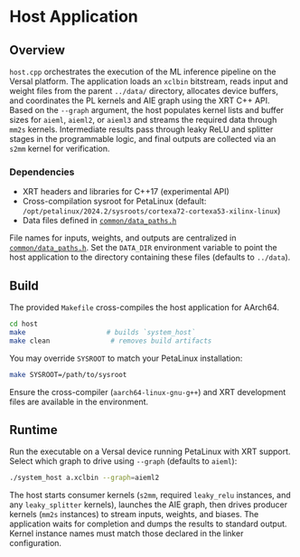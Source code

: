 # Host Application

## Overview
`host.cpp` orchestrates the execution of the ML inference pipeline on the Versal platform. The application loads an `xclbin` bitstream, reads input and weight files from the parent `../data/` directory, allocates device buffers, and coordinates the PL kernels and AIE graph using the XRT C++ API. Based on the `--graph` argument, the host populates kernel lists and buffer sizes for `aieml`, `aieml2`, or `aieml3` and streams the required data through `mm2s` kernels. Intermediate results pass through leaky ReLU and splitter stages in the programmable logic, and final outputs are collected via an `s2mm` kernel for verification.

### Dependencies
- XRT headers and libraries for C++17 (experimental API)
- Cross-compilation sysroot for PetaLinux (default: `/opt/petalinux/2024.2/sysroots/cortexa72-cortexa53-xilinx-linux`)
- Data files defined in [`common/data_paths.h`](../common/data_paths.h)

File names for inputs, weights, and outputs are centralized in
[`common/data_paths.h`](../common/data_paths.h).  Set the `DATA_DIR`
environment variable to point the host application to the directory
containing these files (defaults to `../data`).

## Build
The provided `Makefile` cross-compiles the host application for AArch64.

```bash
cd host
make                    # builds `system_host`
make clean               # removes build artifacts
```

You may override `SYSROOT` to match your PetaLinux installation:

```bash
make SYSROOT=/path/to/sysroot
```

Ensure the cross-compiler (`aarch64-linux-gnu-g++`) and XRT development files are available in the environment.

## Runtime
Run the executable on a Versal device running PetaLinux with XRT support.  Select which graph to drive using `--graph` (defaults to `aieml`):

```bash
./system_host a.xclbin --graph=aieml2
```

The host starts consumer kernels (`s2mm`, required `leaky_relu` instances, and any `leaky_splitter` kernels), launches the AIE graph, then drives producer kernels (`mm2s` instances) to stream inputs, weights, and biases. The application waits for completion and dumps the results to standard output. Kernel instance names must match those declared in the linker configuration.
